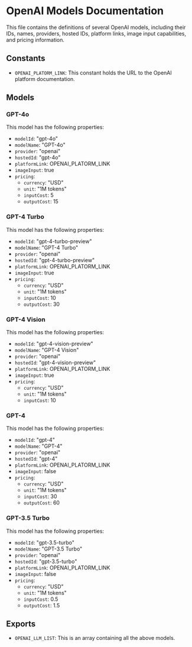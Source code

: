 # OpenAI Models Documentation

This file contains the definitions of several OpenAI models, including their IDs, names, providers, hosted IDs, platform links, image input capabilities, and pricing information.

## Constants

- `OPENAI_PLATORM_LINK`: This constant holds the URL to the OpenAI platform documentation.

## Models

### GPT-4o

This model has the following properties:

- `modelId`: "gpt-4o"
- `modelName`: "GPT-4o"
- `provider`: "openai"
- `hostedId`: "gpt-4o"
- `platformLink`: OPENAI_PLATORM_LINK
- `imageInput`: true
- `pricing`: 
  - `currency`: "USD"
  - `unit`: "1M tokens"
  - `inputCost`: 5
  - `outputCost`: 15

### GPT-4 Turbo

This model has the following properties:

- `modelId`: "gpt-4-turbo-preview"
- `modelName`: "GPT-4 Turbo"
- `provider`: "openai"
- `hostedId`: "gpt-4-turbo-preview"
- `platformLink`: OPENAI_PLATORM_LINK
- `imageInput`: true
- `pricing`: 
  - `currency`: "USD"
  - `unit`: "1M tokens"
  - `inputCost`: 10
  - `outputCost`: 30

### GPT-4 Vision

This model has the following properties:

- `modelId`: "gpt-4-vision-preview"
- `modelName`: "GPT-4 Vision"
- `provider`: "openai"
- `hostedId`: "gpt-4-vision-preview"
- `platformLink`: OPENAI_PLATORM_LINK
- `imageInput`: true
- `pricing`: 
  - `currency`: "USD"
  - `unit`: "1M tokens"
  - `inputCost`: 10

### GPT-4

This model has the following properties:

- `modelId`: "gpt-4"
- `modelName`: "GPT-4"
- `provider`: "openai"
- `hostedId`: "gpt-4"
- `platformLink`: OPENAI_PLATORM_LINK
- `imageInput`: false
- `pricing`: 
  - `currency`: "USD"
  - `unit`: "1M tokens"
  - `inputCost`: 30
  - `outputCost`: 60

### GPT-3.5 Turbo

This model has the following properties:

- `modelId`: "gpt-3.5-turbo"
- `modelName`: "GPT-3.5 Turbo"
- `provider`: "openai"
- `hostedId`: "gpt-3.5-turbo"
- `platformLink`: OPENAI_PLATORM_LINK
- `imageInput`: false
- `pricing`: 
  - `currency`: "USD"
  - `unit`: "1M tokens"
  - `inputCost`: 0.5
  - `outputCost`: 1.5

## Exports

- `OPENAI_LLM_LIST`: This is an array containing all the above models.